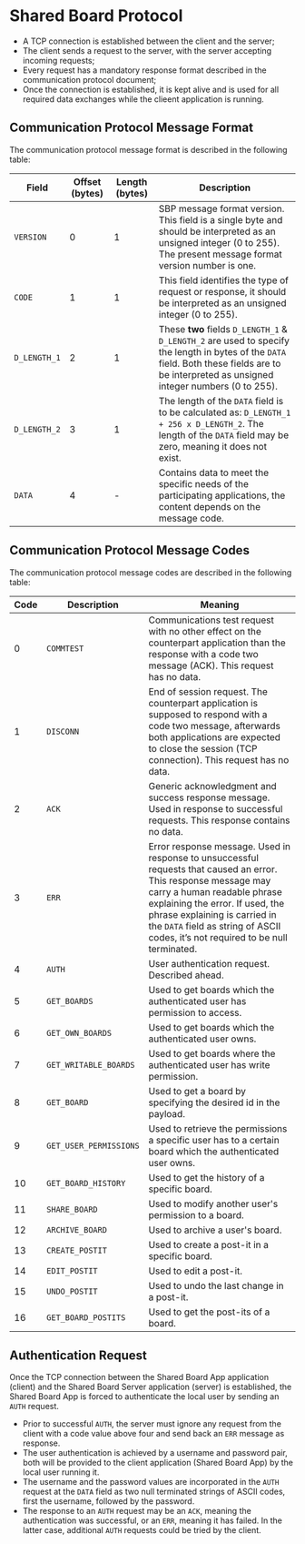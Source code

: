 # Shared Board Protocol

- A TCP connection is established between the client and the server;
- The client sends a request to the server, with the server accepting incoming requests;
- Every request has a mandatory response format described in the communication protocol document;
- Once the connection is established, it is kept alive and is used for all required data exchanges while the clieent application is running.

## Communication Protocol Message Format

The communication protocol message format is described in the following table:

| Field        | Offset (bytes) | Length (bytes) | Description                                                                                                                                                                                   |
| ------------ | -------------- | -------------- | --------------------------------------------------------------------------------------------------------------------------------------------------------------------------------------------- |
| `VERSION`    | 0              | 1              | SBP message format version. This field is a single byte and should be interpreted as an unsigned integer (0 to 255). The present message format version number is one.                        |
| `CODE`       | 1              | 1              | This field identifies the type of request or response, it should be interpreted as an unsigned integer (0 to 255).                                                                            |
| `D_LENGTH_1` | 2              | 1              | These **two** fields `D_LENGTH_1` & `D_LENGTH_2` are used to specify the length in bytes of the `DATA` field. Both these fields are to be interpreted as unsigned integer numbers (0 to 255). |
| `D_LENGTH_2` | 3              | 1              | The length of the `DATA` field is to be calculated as: `D_LENGTH_1 + 256 x D_LENGTH_2`. The length of the `DATA` field may be zero, meaning it does not exist.                                |
| `DATA`       | 4              | -              | Contains data to meet the specific needs of the participating applications, the content depends on the message code.                                                                          |

## Communication Protocol Message Codes

The communication protocol message codes are described in the following table:

| Code | Description            | Meaning                                                                                                                                                                                                                                                                                                |
| ---- | ---------------------- | ------------------------------------------------------------------------------------------------------------------------------------------------------------------------------------------------------------------------------------------------------------------------------------------------------ |
| 0    | `COMMTEST`             | Communications test request with no other effect on the counterpart application than the response with a code two message (ACK). This request has no data.                                                                                                                                             |
| 1    | `DISCONN`              | End of session request. The counterpart application is supposed to respond with a code two message, afterwards both applications are expected to close the session (TCP connection). This request has no data.                                                                                         |
| 2    | `ACK`                  | Generic acknowledgment and success response message. Used in response to successful requests. This response contains no data.                                                                                                                                                                          |
| 3    | `ERR`                  | Error response message. Used in response to unsuccessful requests that caused an error. This response message may carry a human readable phrase explaining the error. If used, the phrase explaining is carried in the `DATA` field as string of ASCII codes, it’s not required to be null terminated. |
| 4    | `AUTH`                 | User authentication request. Described ahead.                                                                                                                                                                                                                                                          |
| 5    | `GET_BOARDS`           | Used to get boards which the authenticated user has permission to access.                                                                                                                                                                                                                              |
| 6    | `GET_OWN_BOARDS`       | Used to get boards which the authenticated user owns.                                                                                                                                                                                                                                                  |
| 7    | `GET_WRITABLE_BOARDS`  | Used to get boards where the authenticated user has write permission.                                                                                                                                                                                                                                  |
| 8    | `GET_BOARD`            | Used to get a board by specifying the desired id in the payload.                                                                                                                                                                                                                                       |
| 9    | `GET_USER_PERMISSIONS` | Used to retrieve the permissions a specific user has to a certain board which the authenticated user owns.                                                                                                                                                                                             |
| 10   | `GET_BOARD_HISTORY`    | Used to get the history of a specific board.                                                                                                                                                                                                                                                           |
| 11   | `SHARE_BOARD`          | Used to modify another user's permission to a board.                                                                                                                                                                                                                                                   |
| 12   | `ARCHIVE_BOARD`        | Used to archive a user's board.                                                                                                                                                                                                                                                                        |
| 13   | `CREATE_POSTIT`        | Used to create a post-it in a specific board.                                                                                                                                                                                                                                                          |
| 14   | `EDIT_POSTIT`          | Used to edit a post-it.                                                                                                                                                                                                                                                                                |
| 15   | `UNDO_POSTIT`          | Used to undo the last change in a post-it.                                                                                                                                                                                                                                                             |
| 16   | `GET_BOARD_POSTITS`    | Used to get the post-its of a board.                                                                                                                                                                                                                                                                   |

## Authentication Request

Once the TCP connection between the Shared Board App application (client) and the Shared Board Server application (server) is established, the Shared Board App is forced to authenticate the local user by sending an `AUTH` request.

- Prior to successful `AUTH`, the server must ignore any request from the client with a code value above four and send back an `ERR` message as response.
- The user authentication is achieved by a username and password pair, both will be provided to the client application (Shared Board App) by the local user running it.
- The username and the password values are incorporated in the `AUTH` request at the `DATA` field as two null terminated strings of ASCII codes, first the username, followed by the password.
- The response to an `AUTH` request may be an `ACK`, meaning the authentication was successful, or an `ERR`, meaning it has failed. In the latter case, additional `AUTH` requests could be tried by the client.
